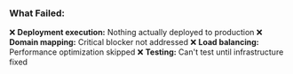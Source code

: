 ### What Failed:
❌ **Deployment execution:** Nothing actually deployed to production
❌ **Domain mapping:** Critical blocker not addressed
❌ **Load balancing:** Performance optimization skipped
❌ **Testing:** Can't test until infrastructure fixed
